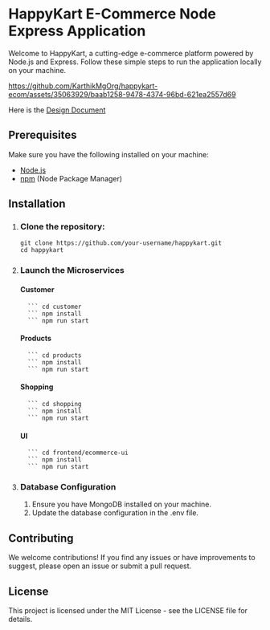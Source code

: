 # HappyKart E-Commerce Node Express Application

Welcome to HappyKart, a cutting-edge e-commerce platform powered by Node.js and Express. Follow these simple steps to run the application locally on your machine.

https://github.com/KarthikMgOrg/happykart-ecom/assets/35063929/baab1258-9478-4374-96bd-621ea2557d69



Here is the [Design Document](https://docs.google.com/document/d/13T2Ht091cAIbXjRhRk0eOGtR7Fdfyk7c5S8DmN3gBFc/edit)

## Prerequisites

Make sure you have the following installed on your machine:

- [Node.js](https://nodejs.org/)
- [npm](https://www.npmjs.com/) (Node Package Manager)

## Installation

1. ### Clone the repository:

   ```
   git clone https://github.com/your-username/happykart.git
   cd happykart
   ```
2. ### Launch the Microservices
   
      #### Customer
         ``` cd customer
         ``` npm install
         ``` npm run start
      #### Products
         ``` cd products
         ``` npm install
         ``` npm run start
      #### Shopping
         ``` cd shopping
         ``` npm install
         ``` npm run start
      #### UI
         ``` cd frontend/ecommerce-ui
         ``` npm install
         ``` npm run start
   
3. ### Database Configuration
   1. Ensure you have MongoDB installed on your machine.
   2. Update the database configuration in the .env file.

## Contributing
We welcome contributions! If you find any issues or have improvements to suggest, please open an issue or submit a pull request.

## License
This project is licensed under the MIT License - see the LICENSE file for details.
